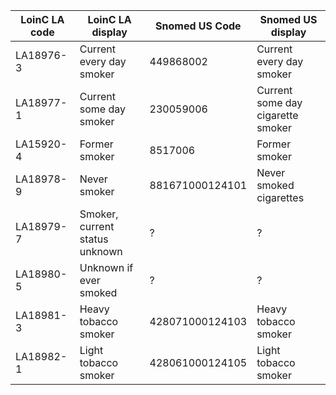 |LoinC LA code|LoinC LA display|Snomed US Code|Snomed US display|
|---|---|---|---|
|LA18976-3|Current every day smoker|449868002 |Current every day smoker|
|LA18977-1|Current some day smoker|230059006|Current some day cigarette smoker|
|LA15920-4|Former smoker|8517006 |Former smoker|
|LA18978-9|Never smoker|881671000124101 |Never smoked cigarettes|
|LA18979-7|Smoker, current status unknown|?|?|
|LA18980-5|Unknown if ever smoked|?|?|
|LA18981-3|Heavy tobacco smoker|428071000124103|Heavy tobacco smoker|
|LA18982-1|Light tobacco smoker|428061000124105|Light tobacco smoker|
